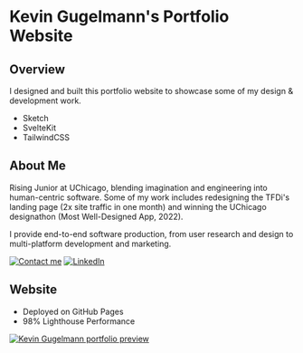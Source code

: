 # Kevin Gugelmann's Portfolio Website

## Overview
I designed and built this portfolio website to showcase some of my design & development work.

- Sketch
- SvelteKit
- TailwindCSS

## About Me
Rising Junior at UChicago, blending imagination and engineering into human-centric software. Some of my work includes redesigning the TFDi's landing page (2x site traffic in one month) and winning the UChicago designathon (Most Well-Designed App, 2022).

I provide end-to-end software production, from user research and design to multi-platform development and marketing.

[![Contact me](https://img.shields.io/badge/Reach_out-Email-a9f4e9)](mailto:contact@kevingugelmann.com)
[![LinkedIn](https://img.shields.io/badge/Connect-LinkedIn-0b66c2)](https://www.linkedin.com/in/kevingugelmann/)

## Website

- Deployed on GitHub Pages
- 98% Lighthouse Performance

[![Kevin Gugelmann portfolio preview](https://github.com/kevgug/portfolio/assets/37193648/d867dc5d-62aa-43b5-8eda-6ed993acd5fa)](https://kevingugelmann.com)
